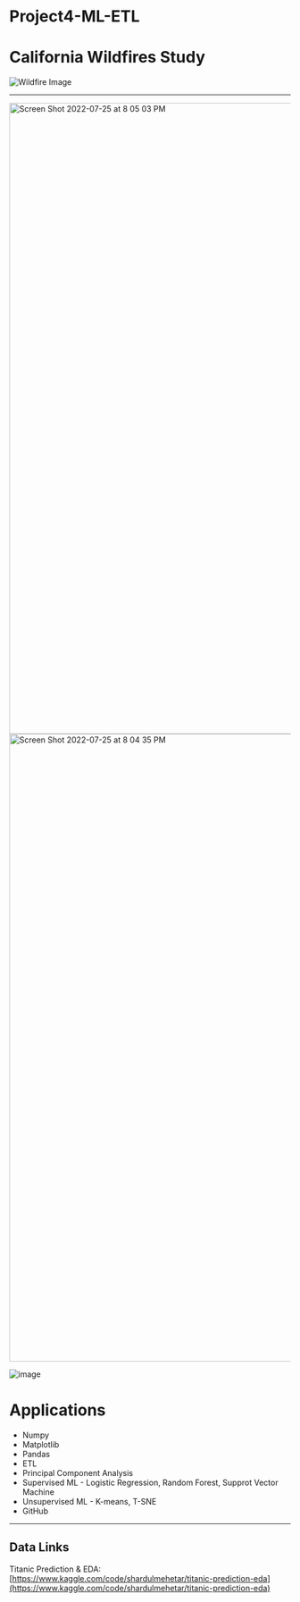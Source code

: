 # Project4-ML-ETL

# California Wildfires Study
![Wildfire Image](https://c.tenor.com/IjTPynungU8AAAAC/titanic-breaks.gif)
- - -
<img width="1130" alt="Screen Shot 2022-07-25 at 8 05 03 PM" src="https://user-images.githubusercontent.com/100361900/180897420-898db16b-b078-4226-84d9-4ca53348b98c.png">
<img width="1124" alt="Screen Shot 2022-07-25 at 8 04 35 PM" src="https://user-images.githubusercontent.com/100361900/180897432-c8a21582-bad2-4cd6-a936-340ed8c9dc47.png">

![image](https://user-images.githubusercontent.com/100361900/180901351-e93ad281-6ceb-49bf-bb8e-500371efaf7d.png)

# Applications

* Numpy
* Matplotlib
* Pandas
* ETL
* Principal Component Analysis
* Supervised ML - Logistic Regression, Random Forest, Supprot Vector Machine
* Unsupervised ML - K-means, T-SNE
* GitHub 
- - -
## Data Links
Titanic Prediction & EDA: 
[https://www.kaggle.com/code/shardulmehetar/titanic-prediction-eda](https://www.kaggle.com/code/shardulmehetar/titanic-prediction-eda)
